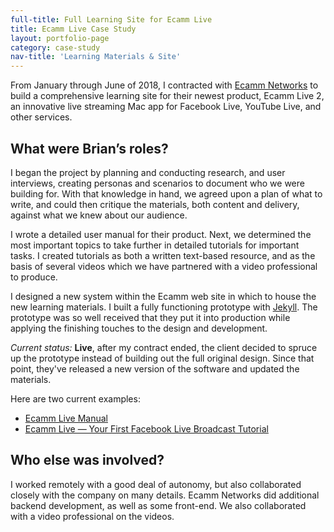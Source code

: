 ```yaml
---
full-title: Full Learning Site for Ecamm Live
title: Ecamm Live Case Study
layout: portfolio-page
category: case-study
nav-title: 'Learning Materials & Site'
---
```


From January through June of 2018, I contracted with [Ecamm Networks](http://ecamm.com) to build a comprehensive learning site for their newest product, Ecamm Live 2, an innovative live streaming Mac app for Facebook Live, YouTube Live, and other services.

## What were Brian’s roles?

I began the project by planning and conducting research, and user interviews, creating personas and scenarios to document who we were building for. With that knowledge in hand, we agreed upon a plan of what to write, and could then critique the materials, both content and delivery, against what we knew about our audience.

I wrote a detailed user manual for their product. Next, we determined the most important topics to take further in detailed tutorials for important tasks. I created tutorials as both a written text-based resource, and as the basis of several videos which we have partnered with a video professional to produce.

I designed a new system within the Ecamm web site in which to house the new learning materials. I built a fully functioning prototype with [Jekyll](http://jekyllrb.com). The prototype was so well received that they put it into production while applying the finishing touches to the design and development.

_Current status:_ **Live**, after my contract ended, the client decided to spruce up the prototype instead of building out the full original design. Since that point, they've released a new version of the software and updated the materials. 

Here are two current examples:

* [Ecamm Live Manual](http://learn.ecamm.com/ecamm-live-manual)
* [Ecamm Live — Your First Facebook Live Broadcast Tutorial](http://learn.ecamm.com/ecamm-live-first-facebook-live)


## Who else was involved?

I worked remotely with a good deal of autonomy, but also collaborated closely with the company on many details. Ecamm Networks did additional backend development, as well as some front-end. We also collaborated with a video professional on the videos.